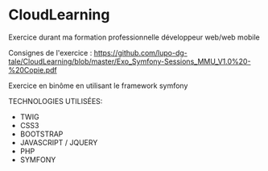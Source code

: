 # CloudLearning
Exercice durant ma formation professionnelle développeur web/web mobile

Consignes de l'exercice : https://github.com/lupo-dg-tale/CloudLearning/blob/master/Exo_Symfony-Sessions_MMU_V1.0%20-%20Copie.pdf

Exercice en binôme en utilisant le framework symfony

TECHNOLOGIES UTILISÉES:

* TWIG
* CSS3
* BOOTSTRAP
* JAVASCRIPT / JQUERY
* PHP
* SYMFONY
